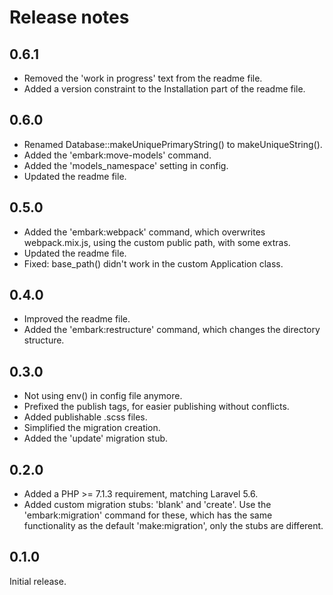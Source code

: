 # Release notes

## 0.6.1

* Removed the 'work in progress' text from the readme file.
* Added a version constraint to the Installation part of the readme file.

## 0.6.0

* Renamed Database::makeUniquePrimaryString() to makeUniqueString().
* Added the 'embark:move-models' command.
* Added the 'models_namespace' setting in config.
* Updated the readme file.

## 0.5.0

* Added the 'embark:webpack' command, which overwrites webpack.mix.js, using the custom public path, with some extras.
* Updated the readme file.
* Fixed: base_path() didn't work in the custom Application class.

## 0.4.0

* Improved the readme file.
* Added the 'embark:restructure' command, which changes the directory structure.

## 0.3.0

* Not using env() in config file anymore.
* Prefixed the publish tags, for easier publishing without conflicts.
* Added publishable .scss files.
* Simplified the migration creation.
* Added the 'update' migration stub.

## 0.2.0

* Added a PHP >= 7.1.3 requirement, matching Laravel 5.6.
* Added custom migration stubs: 'blank' and 'create'. Use the 'embark:migration' command for these, which has the same functionality as the default 'make:migration', only the stubs are different.

## 0.1.0

Initial release.

